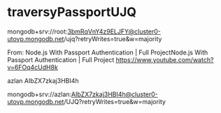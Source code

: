 # traversyPassportUJQ

mongodb+srv://root:3bmRqVnY4z9ELJFY@cluster0-utovp.mongodb.net/ujq?retryWrites=true&w=majority

From: 
Node.js With Passport Authentication | Full ProjectNode.js With Passport Authentication | Full Project
https://www.youtube.com/watch?v=6FOq4cUdH8k


azlan AIbZX7zkaj3HBI4h

mongodb+srv://azlan:AIbZX7zkaj3HBI4h@cluster0-utovp.mongodb.net/UJQ?retryWrites=true&w=majority